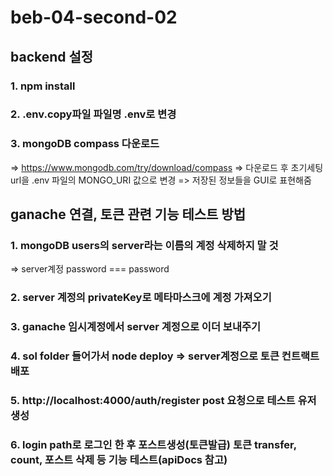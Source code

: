 # beb-04-second-02

## backend 설정

### 1. npm install

### 2. .env.copy파일 파일명 .env로 변경

### 3. mongoDB compass 다운로드

=> https://www.mongodb.com/try/download/compass
=> 다운로드 후 초기세팅 url을 .env 파일의 MONGO_URI 값으로 변경
=> 저장된 정보들을 GUI로 표현해줌

## ganache 연결, 토큰 관련 기능 테스트 방법

### 1. mongoDB users의 server라는 이름의 계정 삭제하지 말 것

=> server계정 password === password

### 2. server 계정의 privateKey로 메타마스크에 계정 가져오기

### 3. ganache 임시계정에서 server 계정으로 이더 보내주기

### 4. sol folder 들어가서 node deploy => server계정으로 토큰 컨트랙트 배포

### 5. http://localhost:4000/auth/register post 요청으로 테스트 유저 생성

### 6. login path로 로그인 한 후 포스트생성(토큰발급) 토큰 transfer, count, 포스트 삭제 등 기능 테스트(apiDocs 참고)
